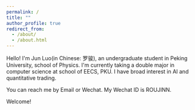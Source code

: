 ```yaml
---
permalink: /
title: ""
author_profile: true
redirect_from: 
  - /about/
  - /about.html
---
```


Hello! I'm Jun Luo(in Chinese: 罗骏), an undergraduate student in Peking University, school of Physics. I'm currently taking a double major in computer science at school of EECS, PKU. I have broad interest in AI and quantitative trading.

You can reach me by Email or Wechat. My Wechat ID is ROUJINN. 

Welcome!